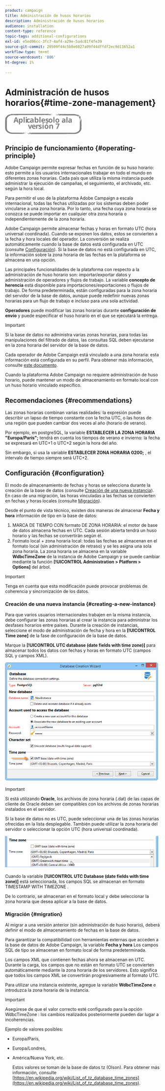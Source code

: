```yaml
---
product: campaign
title: Administración de husos horarios
description: Administración de husos horarios
audience: installation
content-type: reference
topic-tags: additional-configurations
exl-id: e5ed96cc-3fc7-4af4-a29e-5a4c81f4fe39
source-git-commit: 20509f44c5b8e0827a09f44dffdf2ec9d11652a1
workflow-type: tm+mt
source-wordcount: '886'
ht-degree: 1%

---
```


# Administración de husos horarios{#time-zone-management}

![](../../assets/v7-only.svg)

## Principio de funcionamiento {#operating-principle}

Adobe Campaign permite expresar fechas en función de su huso horario: esto permite a los usuarios internacionales trabajar en todo el mundo en diferentes zonas horarias. Cada país que utiliza la misma instancia puede administrar la ejecución de campañas, el seguimiento, el archivado, etc. según la hora local.

Para permitir el uso de la plataforma Adobe Campaign a escala internacional, todas las fechas utilizadas por los sistemas deben poder vincularse a una zona horaria. Por lo tanto, una fecha cuya zona horaria se conozca se puede importar en cualquier otra zona horaria o independientemente de la zona horaria.

Adobe Campaign permite almacenar fechas y horas en formato UTC (hora universal coordinada). Cuando se exponen los datos, estos se convierten a la fecha y hora locales del operador. La conversión se realiza automáticamente cuando la base de datos está configurada en UTC (consulte [Configuración](#configuration)). Si la base de datos no está configurada en UTC, la información sobre la zona horaria de las fechas en la plataforma se almacena en una opción.

Las principales funcionalidades de la plataforma con respecto a la administración de huso horario son: importar/exportar datos y administración de operadores y flujos de trabajo. La variable **concepto de herencia** está disponible para importaciones/exportaciones o flujos de trabajo. De forma predeterminada, están configuradas para la zona horaria del servidor de la base de datos, aunque puede redefinir nuevas zonas horarias para un flujo de trabajo e incluso para una sola actividad.

**Operadores** puede modificar las zonas horarias durante **configuración de envío** y puede especificar el huso horario en el que se ejecutará la entrega.

>[!IMPORTANT]
>
>Si la base de datos no administra varias zonas horarias, para todas las manipulaciones del filtrado de datos, las consultas SQL deben ejecutarse en la zona horaria del servidor de la base de datos.

Cada operador de Adobe Campaign está vinculado a una zona horaria: esta información está configurada en su perfil. Para obtener más información, consulte [este documento](../../platform/using/access-management.md).

Cuando la plataforma Adobe Campaign no requiere administración de huso horario, puede mantener un modo de almacenamiento en formato local con un huso horario vinculado específico.

## Recomendaciones {#recommendations}

Las zonas horarias combinan varias realidades: la expresión puede describir un lapso de tiempo constante con la fecha UTC, o las horas de una región que pueden cambiar dos veces al año (horario de verano).

Por ejemplo, en postgreSQL, la variable **ESTABLECER LA ZONA HORARIA &quot;Europa/París&quot;;** tendrá en cuenta los tiempos de verano e invierno: la fecha se expresará en UTC+1 o UTC+2 según la hora del año.

Sin embargo, si usa la variable **ESTABLECER ZONA HORARIA 0200;** , el intervalo de tiempo siempre será UTC+2.

## Configuración {#configuration}

El modo de almacenamiento de fechas y horas se selecciona durante la creación de la base de datos (consulte [Creación de una nueva instancia](#creating-a-new-instance)). En caso de una migración, las horas vinculadas a las fechas se convierten en fechas y horas locales (consulte [Migración](#migration)).

Desde el punto de vista técnico, existen dos maneras de almacenar **Fecha y hora** información de tipo en la base de datos:

1. MARCA DE TIEMPO CON formato DE ZONA HORARIA: el motor de base de datos almacena fechas en UTC. Cada sesión abierta tendrá un huso horario y las fechas se convertirán según él.
1. Formato local + zona horaria local: todas las fechas se almacenan en el formato local (sin administración de retraso) y se les asigna una sola zona horaria. La zona horaria se almacena en la variable **WdbcTimeZone** de la instancia de Adobe Campaign y se puede cambiar mediante la función **[!UICONTROL Administration > Platform > Options]** del árbol.

>[!IMPORTANT]
>
>Tenga en cuenta que esta modificación puede provocar problemas de coherencia y sincronización de los datos.

### Creación de una nueva instancia {#creating-a-new-instance}

Para que varios usuarios internacionales trabajen en la misma instancia, debe configurar las zonas horarias al crear la instancia para administrar los desfases horarios entre países. Durante la creación de instancias, seleccione el modo de administración de fecha y hora en la **[!UICONTROL Time zone]** de la fase de configuración de la base de datos.

Marque la **[!UICONTROL UTC database (date fields with time zone)]** para almacenar todos los datos con fechas y horas en formato UTC (campos SQL y campos XML).

![](assets/install_wz_select_utc_option.png)

>[!IMPORTANT]
>
>Si está utilizando **Oracle**, los archivos de zona horaria (.dat) de las capas de cliente de Oracle deben ser compatibles con los archivos de zonas horarias instalados en el servidor.

Si la base de datos no es UTC, puede seleccionar una de las zonas horarias ofrecidas en la lista desplegable. También puede utilizar la zona horaria del servidor o seleccionar la opción UTC (hora universal coordinada).

![](assets/install_wz_unselect_utc_option.png)

Cuando la variable **[!UICONTROL UTC Database (date fields with time zone)]** está seleccionada, los campos SQL se almacenan en formato TIMESTAMP WITH TIMEZONE .

De lo contrario, se almacenan en el formato local y debe seleccionar la zona horaria que desea aplicar a la base de datos.

### Migración {#migration}

Al migrar a una versión anterior (sin administración de huso horario), deberá definir el modo de almacenamiento de fechas en la base de datos.

Para garantizar la compatibilidad con herramientas externas que acceden a la base de datos de Adobe Campaign, la variable **Fecha y hora** Los campos SQL de tipo se almacenan en formato local de forma predeterminada.

Los campos XML que contienen fechas ahora se almacenan en UTC. Durante la carga, los campos que no están en formato UTC se convierten automáticamente mediante la zona horaria de los servidores. Esto significa que todos los campos XML se convertirán progresivamente al formato UTC.

Para utilizar una instancia existente, agregue la variable **WdbcTimeZone** e introduzca la zona horaria de la instancia.

>[!IMPORTANT]
>
>Asegúrese de que el valor correcto esté configurado para la opción WdbcTimeZone : los cambios realizados posteriormente pueden dar lugar a incoherencias.

Ejemplo de valores posibles:

* Europa/París,
* Europa/Londres,
* América/Nueva York, etc.

   Estos valores se toman de la base de datos tz (Olson). Para obtener más información, consulte [https://en.wikipedia.org/wiki/List_of_tz_database_time_zones](https://en.wikipedia.org/wiki/List_of_tz_database_time_zones).
